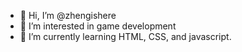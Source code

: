 - 👋 Hi, I’m @zhengishere
- 👀 I’m interested in game development
- 🌱 I’m currently learning HTML, CSS, and javascript.

<!---
zhengisnothere/zhengisnothere is a ✨ special ✨ repository because its `README.md` (this file) appears on your GitHub profile.
You can click the Preview link to take a look at your changes.
--->
